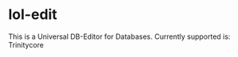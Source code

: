 lol-edit
========

This is a Universal DB-Editor for Databases. Currently supported is: Trinitycore
